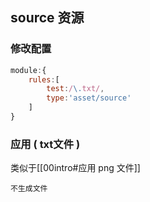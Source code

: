 ## source 资源

### 修改配置

```js
module:{
	rules:[
		test:/\.txt/,
		type:'asset/source'
	]
}
```

### 应用 ( txt文件 )

类似于[[00intro#应用 png 文件]]

```ad-warning
不生成文件
```
